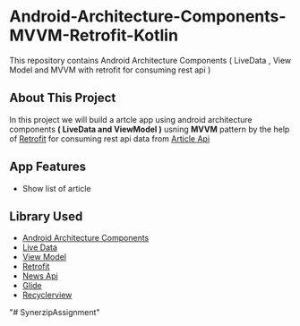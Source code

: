 # Android-Architecture-Components-MVVM-Retrofit-Kotlin
This repository contains Android Architecture Components ( LiveData , View Model and MVVM with retrofit for consuming rest api ) 

## About This Project

In this project we will build a  artcle app using android architecture components <B>( LiveData and ViewModel )</B> usning <B>MVVM</B> pattern by the help of [Retrofit](https://square.github.io/retrofit/) for consuming rest api data from [Article Api](https://dl.dropboxusercontent.com/s)

## App Features
* Show list of article 

## Library Used
* [Android Architecture Components](https://developer.android.com/topic/libraries/architecture/)
* [Live Data](https://developer.android.com/topic/libraries/architecture/livedata)
* [View Model](https://developer.android.com/topic/libraries/architecture/viewmodel)
* [Retrofit](https://square.github.io/retrofit/)
* [News Api](https://newsapi.org/)
* [Glide](https://github.com/bumptech/glide)
* [Recyclerview](https://developer.android.com/guide/topics/ui/layout/recyclerview)




"# SynerzipAssignment" 
